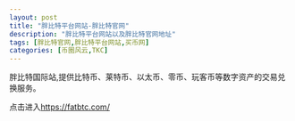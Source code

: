 ```yaml
---
layout: post
title: "胖比特平台网站-胖比特官网"
description: "胖比特平台网站以及胖比特官网地址"
tags: [胖比特官网,胖比特平台网站,买币网]
categories: [币圈风云,TKC]
---
```

胖比特国际站,提供比特币、莱特币、以太币、零币、玩客币等数字资产的交易兑换服务。

点击进入<a href="https://fatbtc.com/" target="_blank">https://fatbtc.com/</a>
